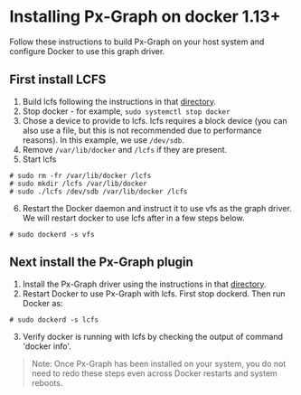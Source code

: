 # Installing Px-Graph on docker 1.13+

Follow these instructions to build Px-Graph on your host system and configure Docker to use this graph driver.

## First install LCFS
1. Build lcfs following the instructions in that [directory](https://github.com/portworx/px-graph/tree/master/lcfs).
2. Stop docker - for example, `sudo systemctl stop docker`
3. Chose a device to provide to lcfs.  lcfs requires a block device (you can also use a file, but this is not recommended due to performance reasons).  In this example, we use `/dev/sdb`.
4. Remove `/var/lib/docker` and `/lcfs` if they are present.
5. Start lcfs
```
# sudo rm -fr /var/lib/docker /lcfs
# sudo mkdir /lcfs /var/lib/docker
# sudo ./lcfs /dev/sdb /var/lib/docker /lcfs
```
6. Restart the Docker daemon and instruct it to use vfs as the graph driver.  We will restart docker to use lcfs after in a few steps below.
```
# sudo dockerd -s vfs
```

## Next install the Px-Graph plugin
1. Install the Px-Graph driver using the instructions in that [directory](https://github.com/portworx/px-graph/tree/master/plugin).
2. Restart Docker to use Px-Graph with lcfs.  First stop dockerd.  Then run Docker as:
```
# sudo dockerd -s lcfs
```
3. Verify docker is running with lcfs by checking the output of command 'docker info'.


> Note: Once Px-Graph has been installed on your system, you do not need to redo these steps even across Docker restarts and system reboots.
